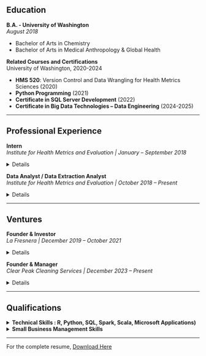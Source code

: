 ## Education

**B.A. - University of Washington**  
_August 2018_  
- Bachelor of Arts in Chemistry  
- Bachelor of Arts in Medical Anthropology & Global Health  

**Related Courses and Certifications**  
University of Washington, 2020-2024  
- **HMS 520**: Version Control and Data Wrangling for Health Metrics Sciences (2020)
- **Python Programming** (2021)
- **Certificate in SQL Server Development** (2022)
- **Certificate in Big Data Technologies – Data Engineering** (2024-2025)

---

## Professional Experience

**Intern**  
_Institute for Health Metrics and Evaluation | January – September 2018_

<details>
  <summary>Details</summary>

• Performed Upper Respiratory Infections & Hearing Loss scientific literature screenings and extractions.

</details>

**Data Analyst / Data Extraction Analyst**  
_Institute for Health Metrics and Evaluation | October 2018 – Present_

<details>
  <summary>Details</summary>
  
  • Conducted ad-hoc analytical work, including vetting data pipelines, creating visualizations, updating legacy code, and developing code for data verification and quality management.<br>
  • Managed and maintained the integrity of large data bins focused on maternal causes (both nonfatal and fatal) and infertility, ensuring data consistency across multiple datasets.<br>
  • Led data landscaping initiatives, identifying gaps, inconsistencies, and opportunities for enhanced data reliability in maternal health research.<br>
  • Ran, transformed, and developed new procedures for maternal, STI, and infertility data/code pipelines.<br>
  • Utilized HPC clusters and IDEs for version control and running R, STATA, and Python code.<br>

</details>

---

## Ventures

**Founder & Investor**  
_La Fresnera | December 2019 – October 2021_

<details>
  <summary>Details</summary>
  
  • Mission-driven startup for the growth of Organic Cacao Farming & Regenerative Agriculture.

</details>

**Founder & Manager**  
_Clear Peak Cleaning Services | December 2023 – Present_

<details>
  <summary>Details</summary>
  
  - Recruited, trained, and supervised a team of cleaning staff, ensuring high standards of service and customer satisfaction.<br>
  - Conducted market analysis to identify growth opportunities and expand the customer base.<br>
  - Managed budgeting, financial planning, and expense management to ensure profitability, while outsourcing administrative duties such as payroll management.<br>
  - Designed and created marketing content for the company website and other platforms.<br>
  - [Visit Clear Peak Cleaning Services](https://clearpeakcleaning.com)

</details>

---

## Qualifications

<details>
  <summary><strong>Technical Skills : R, Python, SQL, Spark, Scala, Microsoft Applications)</strong></summary>
  <br>

• **Version Control:** Git, Powershell<br>
• **Programming Libraries & Tools:**<br>
  • **R**: dplyr, tidyverse, plyr, devtools, ggplot2, data.table, DT
  • **Python**: NumPy, SciPy, Pandas<br>
  • Tools: Jupyter Lab, R Studio, Anaconda, SSMS, Visual Studio/Code<br>
  • Platforms: GHDx, PubMed, Canva, Squarespace UX, Gusto, BookingKoala, Mailchimp, Adobe graphic design apps<br>

</details>

<details>
  <summary><strong>Small Business Management Skills</strong></summary>
  <br>

• Experience in entrepreneurship, operations, and employee & client relations.

</details>

---

For the complete resume, [Download Here](link-to-your-resume.pdf)

